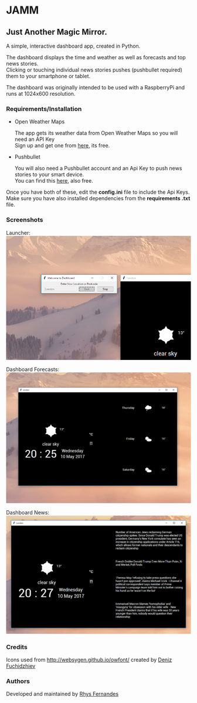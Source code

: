 # JAMM
## Just Another Magic Mirror. 
A simple, interactive dashboard app, created in Python.

The dashboard displays the time and weather as well as forecasts and top 
news stories.<br/> 
Clicking or touching individual news stories pushes (pushbullet required) 
them to your smartphone or tablet.

The dashboard was originally intended to be used with a RaspberryPi and runs
 at 1024x600 resolution.
 
### Requirements/Installation

+ Open Weather Maps

    The app gets its weather data from Open Weather Maps so you will need an API
     Key<br>
     Sign up and get one from [here](http://openweathermap.org/appid 
     "OpenWeatherMaps, How to get API key"), 
     its free.

+ Pushbullet

    You will also need a Pushbullet account and an Api Key to push news stories to 
    your smart device.<br>
    You can find this [here](https://www.pushbullet.com/#settings/account 
    "Pushbullet Account Settings"), also free.

Once you have both of these, edit the **config.ini** file to include the Api 
Keys. Make sure you have also installed dependencies from the **requirements
.txt** file.

### Screenshots

Launcher:<br>
    ![launcher](screenshots/launcher.png)
    
Dashboard Forecasts:<br>
    ![forecast](screenshots/main.png)
    
Dashboard News:<br>
    ![news](screenshots/news.png)    
    
### Credits

Icons used  from <http://websygen.github.io/owfont/> created by [Deniz 
Fuchidzhiev](http://websygen.com/)

### Authors 

Developed and maintained by [Rhys Fernandes](https://github.com/rhys-fernandes)
